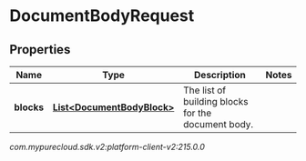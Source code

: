 # DocumentBodyRequest


## Properties

| Name | Type | Description | Notes |
| ------------ | ------------- | ------------- | ------------- |
| **blocks** | [**List&lt;DocumentBodyBlock&gt;**](DocumentBodyBlock) | The list of building blocks for the document body. |  |




_com.mypurecloud.sdk.v2:platform-client-v2:215.0.0_
